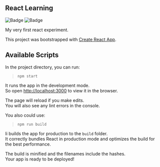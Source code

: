 React Learning
---
![Badge](https://img.shields.io/github/license/rob-ec/react-redux-learning)
![Badge](https://img.shields.io/github/last-commit/rob-ec/react-redux-learning)

My very first react experiment.

This project was bootstrapped with [Create React App](https://github.com/facebook/create-react-app).

Available Scripts
---
In the project directory, you can run:

> `npm start`

It runs the app in the development mode.<br />
So open [http://localhost:3000](http://localhost:3000) to view it in the browser.

The page will reload if you make edits.<br />
You will also see any lint errors in the console.

You also could use:

> `npm run build`

Ii builds the app for production to the `build` folder.<br />
It correctly bundles React in production mode and optimizes the build for the best performance.

The build is minified and the filenames include the hashes.<br />
Your app is ready to be deployed!
